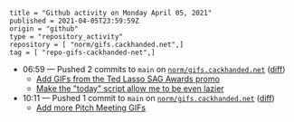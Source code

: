 ```
title = "Github activity on Monday April 05, 2021"
published = 2021-04-05T23:59:59Z
origin = "github"
type = "repository_activity"
repository = [ "norm/gifs.cackhanded.net",]
tag = [ "repo-gifs-cackhanded-net",]
```

* 06:59 — Pushed 2 commits to `main` on [`norm/gifs.cackhanded.net`](https://github.com/norm/gifs.cackhanded.net) ([diff](https://github.com/norm/gifs.cackhanded.net/compare/6ea13c7876cd98be21557a4e7a5aa3fffe6a5cd1..da55a92f4327a422591adecf874ea0c2d1854981))
  * [Add GIFs from the Ted Lasso SAG Awards promo](https://github.com/norm/gifs.cackhanded.net/commit/a02ec8efc0370fe5531a3f115a0528addacfde1b)
  * [Make the "today" script allow me to be even lazier](https://github.com/norm/gifs.cackhanded.net/commit/da55a92f4327a422591adecf874ea0c2d1854981)
* 10:11 — Pushed 1 commit to `main` on [`norm/gifs.cackhanded.net`](https://github.com/norm/gifs.cackhanded.net) ([diff](https://github.com/norm/gifs.cackhanded.net/compare/da55a92f4327a422591adecf874ea0c2d1854981..783df2268a287ae4f9194c46565925e0dc5f0989))
  * [Add more Pitch Meeting GIFs](https://github.com/norm/gifs.cackhanded.net/commit/783df2268a287ae4f9194c46565925e0dc5f0989)
